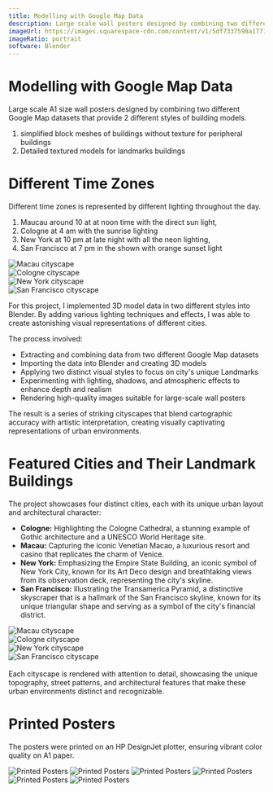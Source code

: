 ```yaml
---
title: Modelling with Google Map Data
description: Large scale wall posters designed by combining two different Google Map datasets and implementing 3D model data in Blender.
imageUrl: https://images.squarespace-cdn.com/content/v1/5df7337598a1771a4a73ef26/1646525087584-R170PYIBR5ZM4ETLW1GA/Cologne5.jpeg
imageRatio: portrait
software: Blender
---
```



# Modelling with Google Map Data

Large scale A1 size wall posters designed by combining two different Google Map datasets that provide 2 different styles of building models.
1. simplified block meshes of buildings without texture for peripheral buildings
2. Detailed textured models for landmarks buildings


# Different Time Zones
Different time zones is represented by different lighting throughout the day. 
1. Maucau around 10 at at noon time with the direct sun light,
2. Cologne at 4 am with the sunrise lighting
3. New York at 10 pm at late night with all the neon lighting,
4. San Francisco at 7 pm in the shown with orange sunset light 
<div class="image-grid-4column">
<div class="relative flex items-center justify-center overflow-visible">
    <img 
      src="https://images.squarespace-cdn.com/content/v1/5df7337598a1771a4a73ef26/1646525087574-P1VGAPTQFKTL7X07366B/Macau5.jpeg" 
      alt="Macau cityscape"
      class="" 
    />
  <div class="relative flex items-center justify-top overflow-visible">
    <img 
      src="https://images.squarespace-cdn.com/content/v1/5df7337598a1771a4a73ef26/1646525087584-R170PYIBR5ZM4ETLW1GA/Cologne5.jpeg" 
      alt="Cologne cityscape"
      class="" 
    />
  </div>
  
  </div>
  <div class="relative flex items-center justify-center overflow-visible">
    <img 
      src="https://images.squarespace-cdn.com/content/v1/5df7337598a1771a4a73ef26/1646525088175-V7S5CZZAWOEFLVM9GZLJ/New-York18.jpeg" 
      alt="New York cityscape"
      class="" 
    />
  </div>
  <div class="relative flex items-center justify-center overflow-visible">
    <img 
      src="https://images.squarespace-cdn.com/content/v1/5df7337598a1771a4a73ef26/1646525088261-NA2SZD6GO0YRTGOPJ16I/San-Francisco4.jpeg" 
      alt="San Francisco cityscape"
      class=""  
    />
  </div>
</div>



For this project, I implemented 3D model data in two different styles into Blender. By adding various lighting techniques and effects, I was able to create astonishing visual representations of different cities.

The process involved:
- Extracting and combining data from two different Google Map datasets
- Importing the data into Blender and creating 3D models
- Applying two distinct visual styles to focus on city's unique Landmarks
- Experimenting with lighting, shadows, and atmospheric effects to enhance depth and realism
- Rendering high-quality images suitable for large-scale wall posters

The result is a series of striking cityscapes that blend cartographic accuracy with artistic interpretation, creating visually captivating representations of urban environments.


# Featured Cities and Their Landmark Buildings

The project showcases four distinct cities, each with its unique urban layout and architectural character:

- **Cologne:** Highlighting the Cologne Cathedral, a stunning example of Gothic architecture and a UNESCO World Heritage site.
- **Macau:** Capturing the iconic Venetian Macao, a luxurious resort and casino that replicates the charm of Venice.
- **New York:** Emphasizing the Empire State Building, an iconic symbol of New York City, known for its Art Deco design and breathtaking views from its observation deck, representing the city's skyline.
- **San Francisco:** Illustrating the Transamerica Pyramid, a distinctive skyscraper that is a hallmark of the San Francisco skyline, known for its unique triangular shape and serving as a symbol of the city's financial district.
<div class="image-grid-2column">
<div class="relative flex items-center justify-center overflow-visible">
    <img 
      src="https://images.squarespace-cdn.com/content/v1/5df7337598a1771a4a73ef26/1646525087574-P1VGAPTQFKTL7X07366B/Macau5.jpeg" 
      alt="Macau cityscape"
      class="" 
    />
  <div class="relative flex items-center justify-top overflow-visible">
    <img 
      src="https://images.squarespace-cdn.com/content/v1/5df7337598a1771a4a73ef26/1646525087584-R170PYIBR5ZM4ETLW1GA/Cologne5.jpeg" 
      alt="Cologne cityscape"
      class="" 
    />
  </div>
  
  </div>
  <div class="relative flex items-center justify-center overflow-visible">
    <img 
      src="https://images.squarespace-cdn.com/content/v1/5df7337598a1771a4a73ef26/1646525088175-V7S5CZZAWOEFLVM9GZLJ/New-York18.jpeg" 
      alt="New York cityscape"
      class="" 
    />
  </div>
  <div class="relative flex items-center justify-center overflow-visible">
    <img 
      src="https://images.squarespace-cdn.com/content/v1/5df7337598a1771a4a73ef26/1646525088261-NA2SZD6GO0YRTGOPJ16I/San-Francisco4.jpeg" 
      alt="San Francisco cityscape"
      class=""  
    />
  </div>
</div>
<br>
Each cityscape is rendered with attention to detail, showcasing the unique topography, street patterns, and architectural features that make these urban environments distinct and recognizable.




# Printed Posters

The posters were printed on an HP DesignJet plotter, ensuring vibrant color quality on A1 paper.

<div class="image-grid-3column">
<img 
      src="https://github.com/reatured/public-assets/blob/main/3d-design/project1-a1posters/IMG_3514%202.JPG?raw=true" 
      alt="Printed Posters"
      class=""  
    />
    <img 
      src="https://github.com/reatured/public-assets/blob/main/3d-design/project1-a1posters/IMG_3515.JPG.jpg?raw=true" 
      alt="Printed Posters"
      class=""  
    />
    <img 
      src="https://github.com/reatured/public-assets/blob/main/3d-design/project1-a1posters/IMG_3524.JPG.jpg?raw=true" 
      alt="Printed Posters"
      class=""  
    />
    <img 
      src="https://github.com/reatured/public-assets/blob/main/3d-design/project1-a1posters/IMG_3526.JPG.jpg?raw=true" 
      alt="Printed Posters"
      class=""  
    />
    <img 
      src="https://github.com/reatured/public-assets/blob/main/3d-design/project1-a1posters/IMG_3527.JPG.jpg?raw=true" 
      alt="Printed Posters"
      class=""  
    />
    <img 
      src="https://github.com/reatured/public-assets/blob/main/3d-design/project1-a1posters/IMG_3528.JPG.jpg?raw=true" 
      alt="Printed Posters"
      class=""  
    />
</div>

